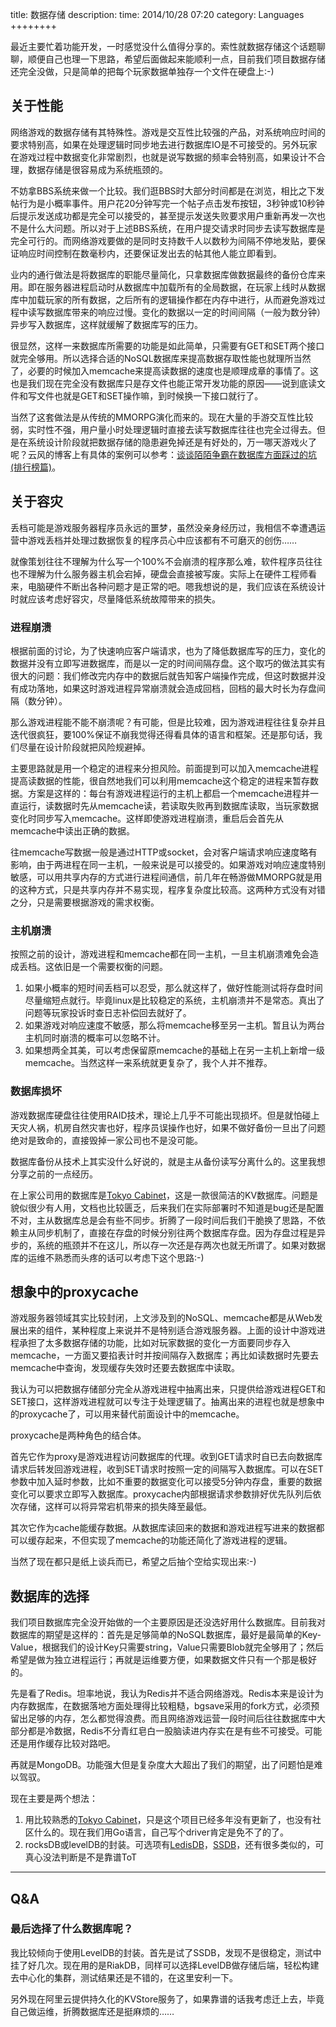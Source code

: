 title:  数据存储
description: 
time: 2014/10/28 07:20
category: Languages
++++++++

最近主要忙着功能开发，一时感觉没什么值得分享的。索性就数据存储这个话题聊聊，顺便自己也理一下思路，希望后面做起来能顺利一点，目前我们项目数据存储还完全没做，只是简单的把每个玩家数据单独存一个文件在硬盘上:-)  

## 关于性能

网络游戏的数据存储有其特殊性。游戏是交互性比较强的产品，对系统响应时间的要求特别高，如果在处理逻辑时同步地去进行数据库IO是不可接受的。另外玩家在游戏过程中数据变化非常剧烈，也就是说写数据的频率会特别高，如果设计不合理，数据存储是很容易成为系统瓶颈的。  

不妨拿BBS系统来做一个比较。我们逛BBS时大部分时间都是在浏览，相比之下发帖行为是小概率事件。用户花20分钟写完一个帖子点击发布按钮，3秒钟或10秒钟后提示发送成功都是完全可以接受的，甚至提示发送失败要求用户重新再发一次也不是什么大问题。所以对于上述BBS系统，在用户提交请求时同步去读写数据库是完全可行的。而网络游戏要做的是同时支持数千人以数秒为间隔不停地发贴，要保证响应时间控制在数毫秒内，还要保证发出去的帖其他人能立即看到。  

业内的通行做法是将数据库的职能尽量简化，只拿数据库做数据最终的备份仓库来用。即在服务器进程启动时从数据库中加载所有的全局数据，在玩家上线时从数据库中加载玩家的所有数据，之后所有的逻辑操作都在内存中进行，从而避免游戏过程中读写数据库带来的响应过慢。变化的数据以一定的时间间隔（一般为数分钟）异步写入数据库，这样就缓解了数据库写的压力。  

很显然，这样一来数据库所需要的功能是如此简单，只需要有GET和SET两个接口就完全够用。所以选择合适的NoSQL数据库来提高数据存取性能也就理所当然了，必要的时候加入memcache来提高读数据的速度也是顺理成章的事情了。这也是我们现在完全没有数据库只是存文件也能正常开发功能的原因——说到底读文件和写文件也就是GET和SET操作嘛，到时候换一下接口就行了。  

当然了这套做法是从传统的MMORPG演化而来的。现在大量的手游交互性比较弱，实时性不强，用户量小时处理逻辑时直接去读写数据库往往也完全过得去。但是在系统设计阶段就把数据存储的隐患避免掉还是有好处的，万一哪天游戏火了呢？云风的博客上有具体的案例可以参考：[谈谈陌陌争霸在数据库方面踩过的坑(排行榜篇)](http://blog.codingnow.com/2014/03/mmzb_db_2.html)。  

## 关于容灾

丢档可能是游戏服务器程序员永远的噩梦，虽然没亲身经历过，我相信不幸遭遇运营中游戏丢档并处理过数据恢复的程序员心中应该都有不可磨灭的创伤……  

就像策划往往不理解为什么写一个100%不会崩溃的程序那么难，软件程序员往往也不理解为什么服务器主机会宕掉，硬盘会直接被写废。实际上在硬件工程师看来，电脑硬件不断出各种问题才是正常的吧。嗯我想说的是，我们应该在系统设计时就应该考虑好容灾，尽量降低系统故障带来的损失。

### 进程崩溃

根据前面的讨论，为了快速响应客户端请求，也为了降低数据库写的压力，变化的数据并没有立即写进数据库，而是以一定的时间间隔存盘。这个取巧的做法其实有很大的问题：我们修改完内存中的数据后就告知客户端操作完成，但这时数据并没有成功落地，如果这时游戏进程异常崩溃就会造成回档，回档的最大时长为存盘间隔（数分钟）。

那么游戏进程能不能不崩溃呢？有可能，但是比较难，因为游戏进程往往复杂并且迭代很疯狂，要100%保证不崩我觉得还得看具体的语言和框架。还是那句话，我们尽量在设计阶段就把风险规避掉。

主要思路就是用一个稳定的进程来分担风险。前面提到可以加入memcache进程提高读数据的性能，很自然地我们可以利用memcache这个稳定的进程来暂存数据。方案是这样的：每台有游戏进程运行的主机上都启一个memcache进程并一直运行，读数据时先从memcache读，若读取失败再到数据库读取，当玩家数据变化时同步写入memcache。这样即使游戏进程崩溃，重启后会首先从memcache中读出正确的数据。

往memcache写数据一般是通过HTTP或socket，会对客户端请求响应速度略有影响，由于两进程在同一主机，一般来说是可以接受的。如果游戏对响应速度特别敏感，可以用共享内存的方式进行进程间通信，前几年在畅游做MMORPG就是用的这种方式，只是共享内存并不易实现，程序复杂度比较高。这两种方式没有对错之分，只是需要根据游戏的需求权衡。

### 主机崩溃

按照之前的设计，游戏进程和memcache都在同一主机，一旦主机崩溃难免会造成丢档。这依旧是一个需要权衡的问题。

1. 如果小概率的短时间丢档可以忍受，那么就这样了，做好性能测试将存盘时间尽量缩短点就行。毕竟linux是比较稳定的系统，主机崩溃并不是常态。真出了问题等玩家投诉时查日志补偿回去就好了。
2. 如果游戏对响应速度不敏感，那么将memcache移至另一主机。暂且认为两台主机同时崩溃的概率可以忽略不计。
3. 如果想两全其美，可以考虑保留原memcache的基础上在另一主机上新增一级memcache。当然这样一来系统就更复杂了，我个人并不推荐。

### 数据库损坏

游戏数据库硬盘往往使用RAID技术，理论上几乎不可能出现损坏。但是就怕碰上天灾人祸，机房自然灾害也好，程序员误操作也好，如果不做好备份一旦出了问题绝对是致命的，直接毁掉一家公司也不是没可能。

数据库备份从技术上其实没什么好说的，就是主从备份读写分离什么的。这里我想分享之前的一点经历。

在上家公司用的数据库是[Tokyo Cabinet](http://fallabs.com/tokyocabinet/)，这是一款很简洁的KV数据库。问题是貌似很少有人用，文档也比较匮乏，后来我们在实际部署时不知道是bug还是配置不对，主从数据库总是会有些不同步。折腾了一段时间后我们干脆换了思路，不依赖主从同步机制了，直接在存盘的时候分别往两个数据库存盘。因为存盘过程是异步的，系统的瓶颈并不在这儿，所以存一次还是存两次也就无所谓了。如果对数据库的运维不熟悉而头疼的话可以考虑下这个思路:-)


## 想象中的proxycache

游戏服务器领域其实比较封闭，上文涉及到的NoSQL、memcache都是从Web发展出来的组件，某种程度上来说并不是特别适合游戏服务器。上面的设计中游戏进程承担了太多数据存储的功能，比如对玩家数据的变化一方面要同步存入memcache，一方面又要掐表计时并按间隔存入数据库；再比如读数据时先要去memcache中查询，发现缓存失效时还要去数据库中读取。

我认为可以把数据存储部分完全从游戏进程中抽离出来，只提供给游戏进程GET和SET接口，这样游戏进程就可以专注于处理逻辑了。抽离出来的进程也就是想象中的proxycache了，可以用来替代前面设计中的memcache。

proxycache是两种角色的结合体。

首先它作为proxy是游戏进程访问数据库的代理。收到GET请求时自已去向数据库请求后转发回游戏进程，收到SET请求时按照一定的间隔写入数据库。可以在SET参数中加入延时参数，比如不重要的数据变化可以接受5分钟内存盘，重要的数据变化可以要求立即写入数据库。proxycache内部根据请求参数排好优先队列后依次存储，这样可以将异常宕机带来的损失降至最低。

其次它作为cache能缓存数据。从数据库读回来的数据和游戏进程写进来的数据都可以缓存起来，不但实现了memcache的功能还简化了游戏进程的逻辑。

当然了现在都只是纸上谈兵而已，希望之后抽个空给实现出来:-)

## 数据库的选择

我们项目数据库完全没开始做的一个主要原因是还没选好用什么数据库。目前我对数据库的期望是这样的：首先是足够简单的NoSQL数据库，最好是最简单的Key-Value，根据我们的设计Key只需要string，Value只需要Blob就完全够用了；然后希望是做为独立进程运行；再就是运维要方便，如果数据文件只有一个那是极好的。

先是看了Redis。坦率地说，我认为Redis并不适合网络游戏。Redis本来是设计为内存数据库，在数据落地方面处理得比较粗糙，bgsave采用的fork方式，必须预留出足够的内存，怎么都觉得浪费。而且网络游戏运营一段时间后往往数据库中大部分都是冷数据，Redis不分青红皂白一股脑读进内存实在是有些不可接受。可能还是用作缓存比较对路吧。

再就是MongoDB。功能强大但是复杂度大大超出了我们的期望，出了问题怕是难以驾驭。

现在主要是两个想法：

1. 用比较熟悉的[Tokyo Cabinet](http://fallabs.com/tokyocabinet/)，只是这个项目已经多年没有更新了，也没有社区什么的。现在我们用Go语言，自己写个driver肯定是免不了的了。
2. rocksDB或levelDB的封装。可选项有[LedisDB](http://ledisdb.com/)，[SSDB](http://ssdb.io/zh_cn/)，还有很多类似的，可真心没法判断是不是靠谱ToT

-----------------------

## Q&A

### 最后选择了什么数据库呢？

我比较倾向于使用LevelDB的封装。首先是试了SSDB，发现不是很稳定，测试中挂了好几次。现在用的是RiakDB，同样可以选择LevelDB做存储后端，轻松构建去中心化的集群，测试结果还是不错的，在这里安利一下。

另外现在阿里云提供持久化的KVStore服务了，如果靠谱的话我考虑迁上去，毕竟自己做运维，折腾数据库还是挺麻烦的……